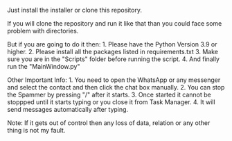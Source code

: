 Just install the installer or clone this repository.

If you will clone the repository and run it like that than you could face some problem with directories.

But if you are going to do it then:
	1. Please have the Python Version 3.9 or higher.
	2. Please install all the packages listed in requirements.txt
	3. Make sure you are in the "Scripts" folder before running the script.
	4. And finally run the "MainWindow.py"
	
Other Important Info:
	1. You need to open the WhatsApp or any messenger and select the contact and then click the chat box manually.
	2. You can stop the Spammer by pressing "/" after it starts.
	3. Once started it cannot be stoppped until it starts typing or you close it from Task Manager.
	4. It will send messages automatically after typing.
	

Note: If it gets out of control then any loss of data, relation or any other thing is not my fault.